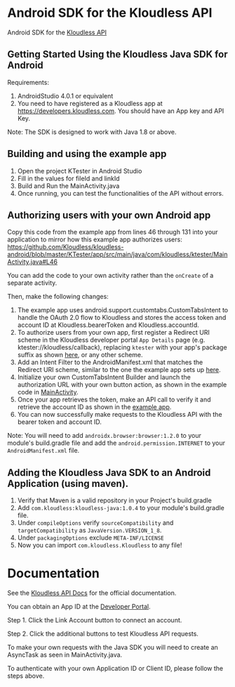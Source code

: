 Android SDK for the Kloudless API
==============

Android SDK for the [Kloudless API](https://developers.kloudless.com)

## Getting Started Using the Kloudless Java SDK for Android

Requirements:

1. AndroidStudio 4.0.1 or equivalent
2. You need to have registered as a Kloudless app at
   https://developers.kloudless.com. You should have an App key and API Key.

Note: The SDK is designed to work with Java 1.8 or above.

## Building and using the example app

1. Open the project KTester in Android Studio
2. Fill in the values for fileId and linkId
3. Build and Run the MainActivity.java
4. Once running, you can test the functionalities of the API without errors.

## Authorizing users with your own Android app

Copy this code from the example app from lines 46 through 131 into your
application to mirror how this example app authorizes users:
https://github.com/Kloudless/kloudless-android/blob/master/KTester/app/src/main/java/com/kloudless/ktester/MainActivity.java#L46

You can add the code to your own activity rather than the `onCreate` of
a separate activity. 

Then, make the following changes:

1. The example app uses android.support.customtabs.CustomTabsIntent to handle
the OAuth 2.0 flow to Kloudless and stores the access token and account ID at
Kloudless.bearerToken and Kloudless.accountId.
2. To authorize users from your own app, first register a Redirect URI
scheme in the Kloudless developer portal `App Details` page (e.g. 
ktester://kloudless/callback), replacing `ktester` with your app's package suffix
as shown [here](https://github.com/Kloudless/kloudless-android/blob/master/KTester/app/src/main/java/com/kloudless/ktester/MainActivity.java#L49),
or any other scheme.
3. Add an Intent Filter to the AndroidManifest.xml that matches the Redirect
URI scheme, similar to the one the example app sets up
[here](https://github.com/Kloudless/kloudless-android/blob/master/KTester/app/src/main/AndroidManifest.xml#L20).
4. Initialize your own CustomTabsIntent Builder and launch the authorization
URL with your own button action, as shown in the example code in
[MainActivity](https://github.com/Kloudless/kloudless-android/blob/master/KTester/app/src/main/java/com/kloudless/ktester/MainActivity.java#L70).
5. Once your app retrieves the token, make an API call to verify it
and retrieve the account ID as shown in the
[example app](https://github.com/Kloudless/kloudless-android/blob/master/KTester/app/src/main/java/com/kloudless/ktester/MainActivity.java#L92).
6. You can now successfully make requests to the Kloudless API with the bearer
token and account ID.

Note: You will need to add `androidx.browser:browser:1.2.0` to your
module's build.gradle file and add the `android.permission.INTERNET` to your
`AndroidManifest.xml` file.

## Adding the Kloudless Java SDK to an Android Application (using maven).

1. Verify that Maven is a valid repository in your Project's build.gradle
2. Add `com.kloudless:kloudless-java:1.0.4` to your module's build.gradle file.
3. Under `compileOptions` verify `sourceCompatibility` and `targetCompatibility`
as `JavaVersion.VERSION_1_8`.
4. Under `packagingOptions` exclude `META-INF/LICENSE`
5. Now you can import `com.kloudless.Kloudless` to any file!

Documentation
=======
See the [Kloudless API Docs](https://developers.kloudless.com/docs) for the 
official documentation.

You can obtain an App ID at the 
[Developer Portal](https://developers.kloudless.com).

Step 1. Click the Link Account button to connect an account.

Step 2. Click the additional buttons to test Kloudless API requests.

To make your own requests with the Java SDK you will need to create an
AsyncTask as seen in MainActivity.java.

To authenticate with your own Application ID or Client ID, please follow
the steps above.
